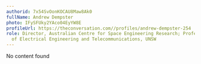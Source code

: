 ```yaml
---
authorid: 7x54SvOonKOCAU8Maw8Ak0
fullName: Andrew Dempster
photo: IFySFUky2YAco04EyYW8E
profileUrl: https://theconversation.com//profiles/andrew-dempster-254
role: Director, Australian Centre for Space Engineering Research; Professor, School
  of Electrical Engineering and Telecommunications, UNSW
---
```

No content found